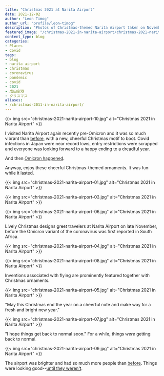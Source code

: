 ```yaml
---
title: "Christmas 2021 at Narita Airport"
date: 2021-12-02
author: "Leon Timog"
author_url: "profile/leon-timog"
description: "Photos of Christmas-themed Narita Airport taken on November 2021"
featured_image: "/christmas-2021-in-narita-airport/christmas-2021-narita-airport-10.jpg"
content_type: blog
categories:
- Places
- Covid
tags:
- blog
- narita airport
- christmas
- coronavirus
- pandemic
- covid
- 2021
- 成田空港
- クリスマス
aliases:
- /christmas-2011-in-narita-airport/
---
```

{{< img src="christmas-2021-narita-airport-10.jpg" alt="Christmas 2021 in Narita Airport" >}}

I visited Narita Airport again recently pre-Omicron and it was so much vibrant than [before](https://timog.org/photos-of-an-eerily-empty-narita-airport/), with a new, cheerful Christmas motif to boot. Covid infections in Japan were near record lows, entry restrictions were scrapped and everyone was looking forward to a happy ending to a dreadful year.

And then [Omicron happened](https://edition.cnn.com/2021/12/02/world/south-africa-omicron-origins-covid-cmd-intl/index.html).

Anyway, enjoy these cheerful Christmas-themed ornaments. It was fun while it lasted.

{{< img src="christmas-2021-narita-airport-01.jpg" alt="Christmas 2021 in Narita Airport" >}}

{{< img src="christmas-2021-narita-airport-03.jpg" alt="Christmas 2021 in Narita Airport" >}}

{{< img src="christmas-2021-narita-airport-06.jpg" alt="Christmas 2021 in Narita Airport" >}}

Lively Christmas designs greet travelers at Narita Airport on late November, before the Omicron variant of the coronavirus was first reported in South Africa.

{{< img src="christmas-2021-narita-airport-04.jpg" alt="Christmas 2021 in Narita Airport" >}}

{{< img src="christmas-2021-narita-airport-08.jpg" alt="Christmas 2021 in Narita Airport" >}}

Inventions associated with flying are prominently featured together with Christmas ornaments.

{{< img src="christmas-2021-narita-airport-05.jpg" alt="Christmas 2021 in Narita Airport" >}}

"May this Christmas end the year on a cheerful note and make way for a fresh and bright new year."

{{< img src="christmas-2021-narita-airport-07.jpg" alt="Christmas 2021 in Narita Airport" >}}

"I hope things get back to normal soon." For a while, things *were* getting back to normal. 

{{< img src="christmas-2021-narita-airport-09.jpg" alt="Christmas 2021 in Narita Airport" >}}

The airport was brighter and had so much more people than [before](https://timog.org/photos-of-an-eerily-empty-narita-airport/). Things were looking good--[until they weren't](https://www.japantimes.co.jp/news/2021/11/29/national/japan-omicron-entry-restrictions/).

